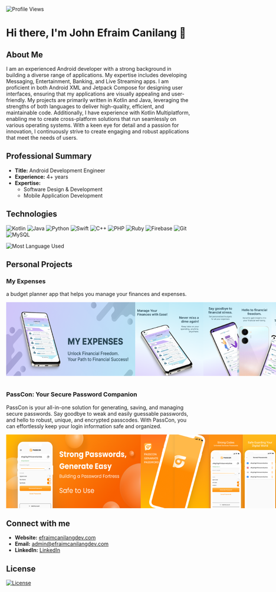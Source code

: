 ![Profile Views](https://komarev.com/ghpvc/?username=notefraim&color=blue)

# Hi there, I'm John Efraim Canilang 👋

## About Me

I am an experienced Android developer with a strong background in building a diverse range of applications. My expertise includes developing Messaging, Entertainment, Banking, and Live Streaming apps. I am proficient in both Android XML and Jetpack Compose for designing user interfaces, ensuring that my applications are visually appealing and user-friendly. My projects are primarily written in Kotlin and Java, leveraging the strengths of both languages to deliver high-quality, efficient, and maintainable code. Additionally, I have experience with Kotlin Multiplatform, enabling me to create cross-platform solutions that run seamlessly on various operating systems. With a keen eye for detail and a passion for innovation, I continuously strive to create engaging and robust applications that meet the needs of users.

## Professional Summary

- **Title:** Android Development Engineer
- **Experience:** 4+ years
- **Expertise:**
  - Software Design & Development
  - Mobile Application Development

## Technologies

![Kotlin](https://img.shields.io/badge/kotlin-316192?style=flat-square&logo=kotlin&logoColor=white)
![Java](https://img.shields.io/badge/Java-007396?style=flat-square&logo=java&logoColor=white)
![Python](https://img.shields.io/badge/Python-3776AB?style=flat-square&logo=python&logoColor=white)
![Swift](https://img.shields.io/badge/Swift-007396?style=flat-square&logo=Swift&logoColor=white)
![C++](https://img.shields.io/badge/C++-002396?style=flat-square&logo=Cplusplus&logoColor=white)
![PHP](https://img.shields.io/badge/PHP-777BB4?style=flat-square&logo=php&logoColor=white)
![Ruby](https://img.shields.io/badge/Ruby-007396?style=flat-square&logo=Ruby&logoColor=white)
![Firebase](https://img.shields.io/badge/Firebase-009884?style=flat-square&logo=Firebase&logoColor=white)
![Git](https://img.shields.io/badge/Git-F05032?style=flat-square&logo=git&logoColor=white)
![MySQL](https://img.shields.io/badge/MySQL-4479A1?style=flat-square&logo=mysql&logoColor=white)

![Most Language Used](https://github-readme-stats.vercel.app/api/top-langs?username=notefraim&show_icons=true&locale=en&layout=compact)


## Personal Projects

### My Expenses
a budget planner app that helps you manage your finances and expenses.

<div style="display: flex; justify-content: space-between; align-items: center;">
<img src="https://raw.githubusercontent.com/NotEfraim/Repository_Images/main/my_expenses_banner.png" width="350" height="200">
<br>
<img src="https://raw.githubusercontent.com/NotEfraim/Repository_Images/main/my_expenses_1.png" width="100" height="200">
<img src="https://raw.githubusercontent.com/NotEfraim/Repository_Images/main/my_expenses_2.png" width="100" height="200">
<img src="https://raw.githubusercontent.com/NotEfraim/Repository_Images/main/my_expenses_3.png" width="100" height="200">
<img src="https://raw.githubusercontent.com/NotEfraim/Repository_Images/main/my_expenses_4.png" width="100" height="200">
<img src="https://raw.githubusercontent.com/NotEfraim/Repository_Images/main/my_expenses_5.png" width="100" height="200"> 
</div>


<br>

### PassCon: Your Secure Password Companion

PassCon is your all-in-one solution for generating, saving, and managing secure passwords. Say goodbye to weak and easily guessable passwords, and hello to robust, unique, and encrypted passcodes. With PassCon, you can effortlessly keep your login information safe and organized.

<div style="display: flex; justify-content: space-between; align-items: center;">
  <img src="https://raw.githubusercontent.com/NotEfraim/Repository_Images/main/passcon_banner.png" width="365" height="200">
<br>
  <img src="https://raw.githubusercontent.com/NotEfraim/Repository_Images/main/passcon_1.jpg" width="100" height="200">
  <img src="https://raw.githubusercontent.com/NotEfraim/Repository_Images/main/passcon_2.jpg" width="100" height="200">
  <img src="https://raw.githubusercontent.com/NotEfraim/Repository_Images/main/passcon_3.jpg" width="100" height="200">
  <img src="https://raw.githubusercontent.com/NotEfraim/Repository_Images/main/passcon_4.jpg" width="100" height="200">
  <img src="https://raw.githubusercontent.com/NotEfraim/Repository_Images/main/passcon_5.jpg" width="100" height="200">
</div>



## Connect with me
- **Website:** [efraimcanilangdev.com](efraimcanilangdev.com)
- **Email:** [admin@efraimcanilangdev.com]()
- **LinkedIn:** [LinkedIn](https://linkedin.com/in/john-efraim-canilang-9055ba221)

## License

[![License](https://img.shields.io/badge/license-MIT-blue.svg)](https://opensource.org/licenses/MIT)
